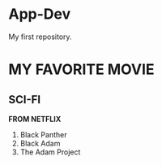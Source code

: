 # App-Dev
My first repository.
# MY FAVORITE MOVIE
## SCI-FI

  **FROM NETFLIX**
1. Black Panther
2. Black Adam
3. The Adam Project

